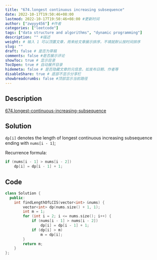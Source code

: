 ```yaml
---
title: "674.longest continuous increasing subsequence"
date: 2022-10-17T19:50:46+08:00
lastmod: 2022-10-17T19:50:46+08:00 #更新时间
author: ["zwyyy456"] #作者
categories: ["leetcode"]
tags: ["data structure and algorithms", "dynamic programming"]
description: "" #描述
weight: # 输入 1 可以顶置文章，用来给文章展示排序，不填就默认按时间排序
slug: ""
draft: false # 是否为草稿
comments: false #是否展示评论
showToc: true # 显示目录
TocOpen: true # 自动展开目录
hidemeta: false # 是否隐藏文章的元信息，如发布日期、作者等
disableShare: true # 底部不显示分享栏
showbreadcrumbs: false #顶部显示当前路径
---
```

## Description
[674.longest-continuous-increasing-subsequence](https://leetcode.cn/problems/longest-continuous-increasing-subsequence/submissions/)

## Solution
`dp[i]` denotes the length of longest continuous increasing subsequence ending with `nums[i - 1]`;

Recurrence formula:
```cpp
if (nums[i - 1] > nums[i - 2])
    dp[i] = dp[i - 1] + 1;
```

## Code
```cpp
class Solution {
  public:
    int findLengthOfLCIS(vector<int> &nums) {
        vector<int> dp(nums.size() + 1, 1);
        int m = 1;
        for (int i = 2; i <= nums.size(); i++) {
            if (nums[i - 1] > nums[i - 2])
                dp[i] = dp[i - 1] + 1;
            if (dp[i] > m)
                m = dp[i];
        }
        return m;
    }
};
```
